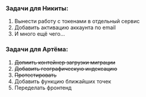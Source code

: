 ### Задачи для Никиты:

1. Вынести работу с токенами в отдельный сервис
2. Добавить активацию аккаунта по email
3. И много ещё чего...

### Задачи для Артёма:

1. ~~Допиить контейнер загрузки миграции~~
2. ~~Добавить географическую индексацию~~
3. ~~Протестировать~~
4. Добавить функцию ближайших точек
5. Переделать фронтенд
